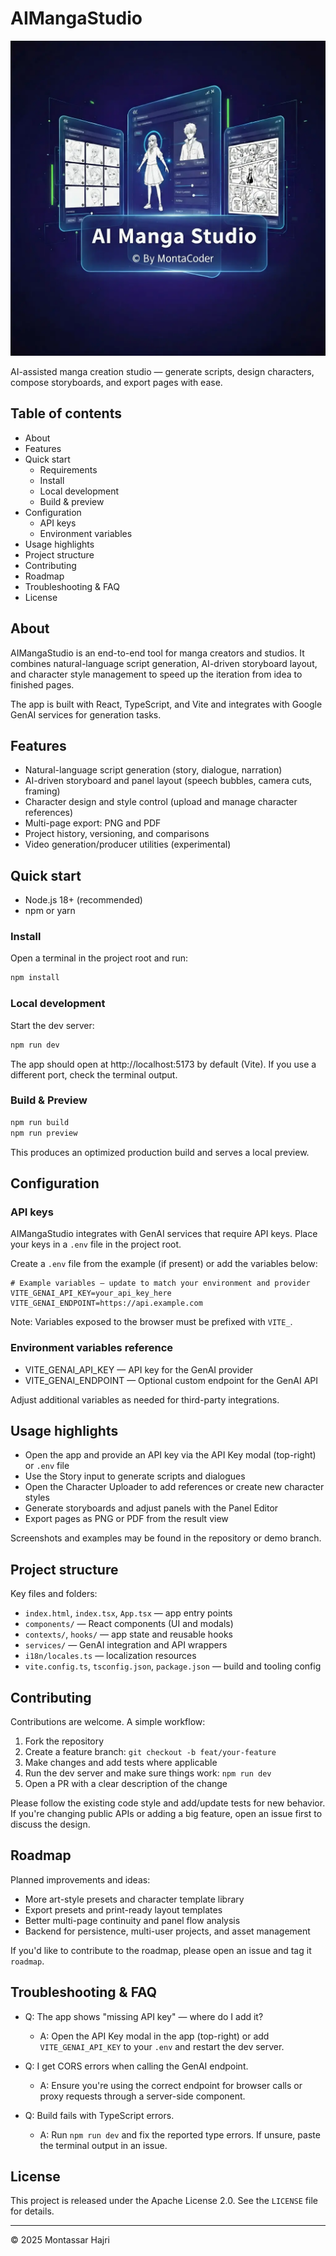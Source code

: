 # AIMangaStudio

![og image](./og.webp)

AI-assisted manga creation studio — generate scripts, design characters, compose storyboards, and export pages with ease.

## Table of contents

- About
- Features
- Quick start
	- Requirements
	- Install
	- Local development
	- Build & preview
- Configuration
	- API keys
	- Environment variables
- Usage highlights
- Project structure
- Contributing
- Roadmap
- Troubleshooting & FAQ
- License

## About

AIMangaStudio is an end-to-end tool for manga creators and studios. It combines natural-language script generation, AI-driven storyboard layout, and character style management to speed up the iteration from idea to finished pages.

The app is built with React, TypeScript, and Vite and integrates with Google GenAI services for generation tasks.

## Features

- Natural-language script generation (story, dialogue, narration)
- AI-driven storyboard and panel layout (speech bubbles, camera cuts, framing)
- Character design and style control (upload and manage character references)
- Multi-page export: PNG and PDF
- Project history, versioning, and comparisons
- Video generation/producer utilities (experimental)

## Quick start



- Node.js 18+ (recommended)
- npm or yarn

### Install

Open a terminal in the project root and run:

```bash
npm install
```

### Local development

Start the dev server:

```bash
npm run dev
```

The app should open at http://localhost:5173 by default (Vite). If you use a different port, check the terminal output.

### Build & Preview

```bash
npm run build
npm run preview
```

This produces an optimized production build and serves a local preview.

## Configuration

### API keys

AIMangaStudio integrates with GenAI services that require API keys. Place your keys in a `.env` file in the project root.

Create a `.env` file from the example (if present) or add the variables below:

```env
# Example variables — update to match your environment and provider
VITE_GENAI_API_KEY=your_api_key_here
VITE_GENAI_ENDPOINT=https://api.example.com
```

Note: Variables exposed to the browser must be prefixed with `VITE_`.

### Environment variables reference

- VITE_GENAI_API_KEY — API key for the GenAI provider
- VITE_GENAI_ENDPOINT — Optional custom endpoint for the GenAI API

Adjust additional variables as needed for third-party integrations.

## Usage highlights

- Open the app and provide an API key via the API Key modal (top-right) or `.env` file
- Use the Story input to generate scripts and dialogues
- Open the Character Uploader to add references or create new character styles
- Generate storyboards and adjust panels with the Panel Editor
- Export pages as PNG or PDF from the result view

Screenshots and examples may be found in the repository or demo branch.

## Project structure

Key files and folders:

- `index.html`, `index.tsx`, `App.tsx` — app entry points
- `components/` — React components (UI and modals)
- `contexts/`, `hooks/` — app state and reusable hooks
- `services/` — GenAI integration and API wrappers
- `i18n/locales.ts` — localization resources
- `vite.config.ts`, `tsconfig.json`, `package.json` — build and tooling config

## Contributing

Contributions are welcome. A simple workflow:

1. Fork the repository
2. Create a feature branch: `git checkout -b feat/your-feature`
3. Make changes and add tests where applicable
4. Run the dev server and make sure things work: `npm run dev`
5. Open a PR with a clear description of the change

Please follow the existing code style and add/update tests for new behavior. If you're changing public APIs or adding a big feature, open an issue first to discuss the design.

## Roadmap

Planned improvements and ideas:

- More art-style presets and character template library
- Export presets and print-ready layout templates
- Better multi-page continuity and panel flow analysis
- Backend for persistence, multi-user projects, and asset management

If you'd like to contribute to the roadmap, please open an issue and tag it `roadmap`.

## Troubleshooting & FAQ

- Q: The app shows "missing API key" — where do I add it?
	- A: Open the API Key modal in the app (top-right) or add `VITE_GENAI_API_KEY` to your `.env` and restart the dev server.

- Q: I get CORS errors when calling the GenAI endpoint.
	- A: Ensure you're using the correct endpoint for browser calls or proxy requests through a server-side component.

- Q: Build fails with TypeScript errors.
	- A: Run `npm run dev` and fix the reported type errors. If unsure, paste the terminal output in an issue.

## License

This project is released under the Apache License 2.0. See the `LICENSE` file for details.
 
---

© 2025 Montassar Hajri






